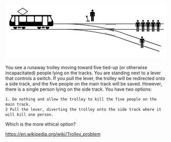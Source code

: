 ![Trolley Problem Image](800px-Trolley_Problem.svg.png?raw=true "Trolley Problem")

You see a runaway trolley moving toward five tied-up (or otherwise incapacitated) people lying on the tracks. You are standing next to a lever that controls a switch. If you pull the lever, the trolley will be redirected onto a side track, and the five people on the main track will be saved. However, there is a single person lying on the side track. You have two options:

    1. Do nothing and allow the trolley to kill the five people on the main track.
    2 Pull the lever, diverting the trolley onto the side track where it will kill one person.

Which is the more ethical option?


https://en.wikipedia.org/wiki/Trolley_problem
